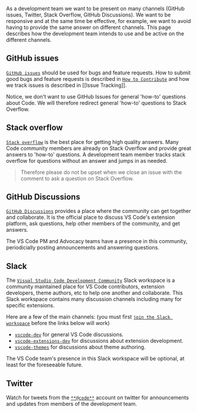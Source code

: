 As a development team we want to be present on many channels (GitHub issues,
Twitter, Stack Overflow, GitHub Discussions). We want to be responsive and at
the same time be effective, for example, we want to avoid having to provide the
same answer on different channels. This page describes how the development team
intends to use and be active on the different channels.

## GitHub issues

[`GitHub issues`](HTTPS://github.com/Microsoft/vscode/issues) should be used for
bugs and feature requests. How to submit good bugs and feature requests is
described in
[`How to Contribute`](HTTPS://github.com/Microsoft/vscode/blob/master/CONTRIBUTING.md)
and how we track issues is described in [[Issue Tracking]].

Notice, we don't want to use GitHub Issues for general 'how-to' questions about
Code. We will therefore redirect general 'how-to' questions to Stack Overflow.

## Stack overflow

[`Stack overflow`](HTTPS://stackoverflow.com/questions/tagged/vscode) is the best
place for getting high quality answers. Many Code community members are already
on Stack Overflow and provide great answers to 'how-to' questions. A development
team member tracks stack overflow for questions without an answer and jumps in
as needed.

> Therefore please do not be upset when we close an issue with the comment to
> ask a question on Stack Overflow.

## GitHub Discussions

[`GitHub Discussions`](HTTPS://github.com/microsoft/vscode-discussions/discussions)
provides a place where the community can get together and collaborate. It is the
official place to discuss VS Code's extension platform, ask questions, help
other members of the community, and get answers.

The VS Code PM and Advocacy teams have a presence in this community,
periodicially posting announcements and answering questions.

## Slack

The [`Visual Studio Code Development Community`]() Slack workspace is a community
maintained place for VS Code contributors, extension developers, theme authors,
etc to help one another and collaborate. This Slack workspace contains many
discussion channels including many for specific extensions.

Here are a few of the main channels: (you must first
[`join the Slack workspace`](HTTPS://vscode-dev-community.slack.com/) before the
links below will work)

-   [`vscode-dev`](HTTPS://vscode-dev-community.slack.com/messages/C74E1CNGL) for
    general VS Code discussions.
-   [`vscode-extensions-dev`](HTTPS://vscode-dev-community.slack.com/messages/C74CB59NE)
    for discussions about extension development.
-   [`vscode-themes`](HTTPS://vscode-dev-community.slack.com/messages/CBQAQ5GAD/)
    for discussions about theme authoring.

The VS Code team's presence in this Slack workspace will be optional, at least
for the foreseeable future.

## Twitter

Watch for tweets from the [`**@code**`](HTTPS://twitter.com/code) account on
twitter for announcements and updates from members of the development team.
